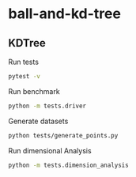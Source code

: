 # ball-and-kd-tree

## KDTree

Run tests

```sh
pytest -v
```

Run benchmark

```sh
python -m tests.driver
```

Generate datasets

```sh
python tests/generate_points.py
```

Run dimensional Analysis

```sh
python -m tests.dimension_analysis
```

